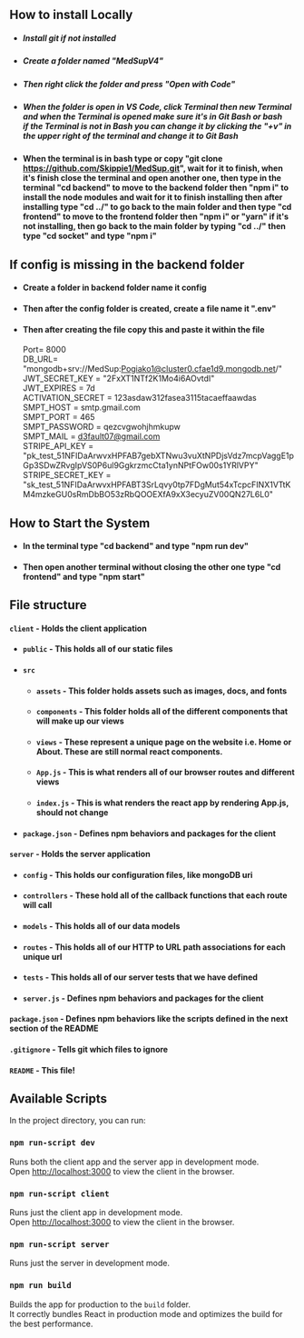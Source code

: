 ## How to install Locally
- ##### Install git if not installed
- ##### Create a folder named "MedSupV4"
- ##### Then right click the folder and press "Open with Code"
- ##### When the folder is open in VS Code, click Terminal then new Terminal and when the Terminal is opened make sure it's in Git Bash or bash <br> if the Terminal is not in Bash you can change it by clicking the "+v" in the upper right of the terminal and change it to Git Bash
- #### When the terminal is in bash type or copy "git clone https://github.com/Skippie1/MedSup.git", wait for it to finish, when it's finish close the terminal and open another one, then type in the terminal "cd backend" to move to the backend folder then "npm i" to install the node modules and wait for it to finish installing then after installing type "cd ../" to go back to the main folder and then type "cd frontend" to move to the frontend folder then "npm i" or "yarn" if it's not installing, then go back to the main folder by typing "cd ../" then type "cd socket" and type "npm i"

## If config is missing in the backend folder
- #### Create a folder in backend folder name it config
- #### Then after the config folder is created, create a file name it ".env"
- #### Then after creating the file copy this and paste it within the file <br>
    Port= 8000 <br>
    DB_URL= "mongodb+srv://MedSup:Pogiako1@cluster0.cfae1d9.mongodb.net/" <br>
    JWT_SECRET_KEY = "2FxXT1NTf2K1Mo4i6AOvtdI" <br>
    JWT_EXPIRES = 7d <br>
    ACTIVATION_SECRET = 123asdaw312fasea3115tacaeffaawdas <br>
    SMPT_HOST =  smtp.gmail.com <br>
    SMPT_PORT = 465 <br>
    SMPT_PASSWORD = qezcvgwohjhmkupw <br>
    SMPT_MAIL = d3fault07@gmail.com <br>
    STRIPE_API_KEY = "pk_test_51NFIDaArwvxHPFAB7gebXTNwu3vuXtNPDjsVdz7mcpVaggE1pGp3SDwZRvgIpVS0P6ul9GgkrzmcCta1ynNPtFOw00s1YRlVPY" 
    STRIPE_SECRET_KEY = "sk_test_51NFIDaArwvxHPFABT3SrLqvy0tp7FDgMut54xTcpcFINX1VTtKM4mzkeGU0sRmDbBO53zRbQOOEXfA9xX3ecyuZV00QN27L6L0"

## How to Start the System
- #### In the terminal type "cd backend" and type "npm run dev"
- #### Then open another terminal without closing the other one type "cd frontend" and type "npm start"

## File structure
#### `client` - Holds the client application
- #### `public` - This holds all of our static files
- #### `src`
    - #### `assets` - This folder holds assets such as images, docs, and fonts
    - #### `components` - This folder holds all of the different components that will make up our views
    - #### `views` - These represent a unique page on the website i.e. Home or About. These are still normal react components.
    - #### `App.js` - This is what renders all of our browser routes and different views
    - #### `index.js` - This is what renders the react app by rendering App.js, should not change
- #### `package.json` - Defines npm behaviors and packages for the client
#### `server` - Holds the server application
- #### `config` - This holds our configuration files, like mongoDB uri
- #### `controllers` - These hold all of the callback functions that each route will call
- #### `models` - This holds all of our data models
- #### `routes` - This holds all of our HTTP to URL path associations for each unique url
- #### `tests` - This holds all of our server tests that we have defined
- #### `server.js` - Defines npm behaviors and packages for the client
#### `package.json` - Defines npm behaviors like the scripts defined in the next section of the README
#### `.gitignore` - Tells git which files to ignore
#### `README` - This file!


## Available Scripts

In the project directory, you can run:

### `npm run-script dev`

Runs both the client app and the server app in development mode.<br>
Open [http://localhost:3000](http://localhost:3000) to view the client in the browser.

### `npm run-script client`

Runs just the client app in development mode.<br>
Open [http://localhost:3000](http://localhost:3000) to view the client in the browser.


### `npm run-script server`

Runs just the server in development mode.<br>


### `npm run build`

Builds the app for production to the `build` folder.<br>
It correctly bundles React in production mode and optimizes the build for the best performance.
